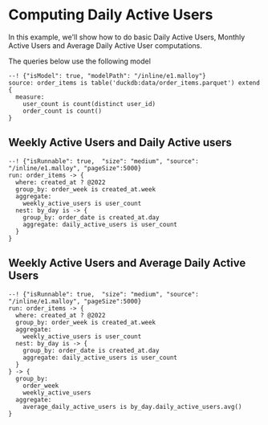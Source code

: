 # Computing Daily Active Users
In this example, we'll show how to do basic Daily Active Users, Monthly Active Users and Average Daily Active User computations.

The queries below use the following model

```malloy
--! {"isModel": true, "modelPath": "/inline/e1.malloy"}
source: order_items is table('duckdb:data/order_items.parquet') extend {
  measure: 
    user_count is count(distinct user_id)
    order_count is count()
}
```
## Weekly Active Users and Daily Active users

```malloy
--! {"isRunnable": true,  "size": "medium", "source": "/inline/e1.malloy", "pageSize":5000}
run: order_items -> {
  where: created_at ? @2022
  group_by: order_week is created_at.week
  aggregate: 
    weekly_active_users is user_count
  nest: by_day is -> {
    group_by: order_date is created_at.day
    aggregate: daily_active_users is user_count
  }
}
```


## Weekly Active Users and Average Daily Active Users

```malloy
--! {"isRunnable": true,  "size": "medium", "source": "/inline/e1.malloy", "pageSize":5000}
run: order_items -> {
  where: created_at ? @2022
  group_by: order_week is created_at.week
  aggregate: 
    weekly_active_users is user_count
  nest: by_day is -> {
    group_by: order_date is created_at.day
    aggregate: daily_active_users is user_count
  }
} -> {
  group_by: 
    order_week
    weekly_active_users
  aggregate:
    average_daily_active_users is by_day.daily_active_users.avg()
}
```

